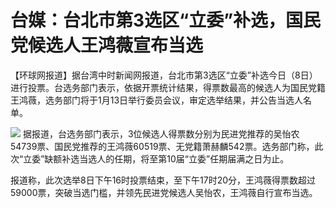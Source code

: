 # 台媒：台北市第3选区“立委”补选，国民党候选人王鸿薇宣布当选

【环球网报道】据台湾中时新闻网报道，台北市第3选区“立委”补选今日（8日）进行投票。台选务部门表示，依据开票统计结果，得票数最高的候选人为国民党籍王鸿薇，选务部门将于1月13日举行委员会议，审定选举结果，并公告当选人名单。

![](https://inews.gtimg.com/newsapp_bt/0/15600495572/1000)
据报道，台选务部门表示，3位候选人得票数分别为民进党推荐的吴怡农54739票、国民党推荐的王鸿薇60519票、无党籍萧赫麟542票。选务部门称，此次“立委”缺额补选当选人的任期，将至第10届“立委”任期届满之日为止。

报道称，此次选举8日下午16时投票结束，至下午17时20分，王鸿薇得票数超过59000票，突破当选门槛，并领先民进党候选人吴怡农，王鸿薇自行宣布当选。

